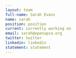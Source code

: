 ```yaml
---
layout: team
full-name: Sarah Evans
name: sarah
position: position
current: currently working on
email: sarah@openupsa.org
twitter: twitter
linkedin: linkedin
statement: statement
---
```

